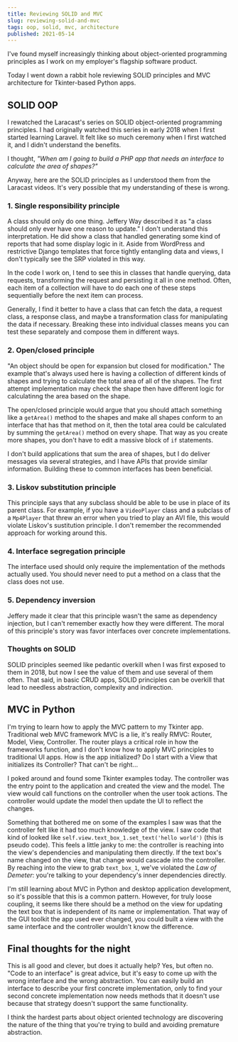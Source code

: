 ```yaml
---
title: Reviewing SOLID and MVC
slug: reviewing-solid-and-mvc
tags: oop, solid, mvc, architecture 
published: 2021-05-14
---
```


I've found myself increasingly thinking about object-oriented programming principles as I work on my employer's flagship software product.

Today I went down a rabbit hole reviewing SOLID principles and MVC architecture for Tkinter-based Python apps.

## SOLID OOP

I rewatched the Laracast's series on SOLID object-oriented programming principles. I had originally watched this series in early 2018 when I first started learning Laravel. It felt like so much ceremony when I first watched it, and I didn't understand the benefits. 

I thought, _"When am I going to build a PHP app that needs an interface to calculate the area of shapes?"_

Anyway, here are the SOLID principles as I understood them from the Laracast videos. It's very possible that my understanding of these is wrong.

### 1. Single responsibility principle

A class should only do one thing. Jeffery Way described it as "a class should only ever have one reason to update." I don't understand this interpretation. He did show a class that handled generating some kind of reports that had some display logic in it. Aside from WordPress and restrictive Django templates that force tightly entangling data and views, I don't typically see the SRP violated in this way.

In the code I work on, I tend to see this in classes that handle querying, data requests, transforming the request and persisting it all in one method. Often, each item of a collection will have to do each one of these steps sequentially before the next item can process.

Generally, I find it better to have a class that can fetch the data, a request class, a response class, and maybe a transformation class for manipulating the data if necessary. Breaking these into individual classes means you can test these separately and compose them in different ways.

### 2. Open/closed principle

"An object should be open for expansion but closed for modification." The example that's always used here is having a collection of different kinds of shapes and trying to calculate the total area of all of the shapes. The first attempt implementation may check the shape then have different logic for calculatinng the area based on the shape.

The open/closed principle would argue that you should attach something like a `getArea()` method to the shapes and make all shapes conform to an interface that has that method on it, then the total area could be calculated by summing the `getArea()` method on every shape. That way as you create more shapes, you don't have to edit a massive block of `if` statements.

I don't build applications that sum the area of shapes, but I do deliver messages via several strategies, and I have APIs that provide similar information. Building these to common interfaces has been beneficial.

### 3. Liskov substitution principle
This principle says that any subclass should be able to be use in place of its parent class. For example, if you have a `VideoPlayer` class and a subclass of a `Mp4Player` that threw an error when you tried to play an AVI file, this would violate Liskov's sustitution principle. I don't remember the recommended approach for working around this.

### 4. Interface segregation principle

The interface used should only require the implementation of the methods actually used. You should never need to put a method on a class that the class does not use.

### 5. Dependency inversion

Jeffery made it clear that this principle wasn't the same as dependency injection, but I can't remember exactly how they were different. The moral of this principle's story was favor interfaces over concrete implementations.

### Thoughts on SOLID

SOLID principles seemed like pedantic overkill when I was first exposed to them in 2018, but now I see the value of them and use several of them often. That said, in basic CRUD apps, SOLID principles can be overkill that lead to needless abstraction, complexity and indirection.

## MVC in Python

I'm trying to learn how to apply the MVC pattern to my Tkinter app. Traditional web MVC framework MVC is a lie, it's really RMVC: Router, Model, View, Controller. The router plays a critical role in how the frameworks function, and I don't know how to apply MVC principles to traditional UI apps. How is the app initialized? Do I start with a View that initializes its Controller? That can't be right...

I poked around and found some Tkinter examples today. The controller was the entry point to the application and created the view and the model. The view would call functions on the controller when the user took actions. The controller would update the model then update the UI to reflect the changes.

Something that bothered me on some of the examples I saw was that the controller felt like it had too much knowledge of the view. I saw code that kind of looked like `self.view.text_box_1.set_text('hello world')` (this is pseudo code). This feels a little janky to me: the controller is reaching into the view's dependencies and manipulating them directly. If the text box's name changed on the view, that change would cascade into the controller. By reaching into the view to grab `text_box_1`, we've violated the _Law of Demeter_: you're talking to your dependency's inner dependencies directly.

I'm still learning about MVC in Python and desktop application development, so it's possible that this is a common pattern. However, for truly loose coupling, it seems like there should be a method on the view for updating the text box that is independent of its name or implementation. That way of the GUI toolkit the app used ever changed, you could built a view with the same interface and the controller wouldn't know the difference.

## Final thoughts for the night

This is all good and clever, but does it actually help? Yes, but often no. "Code to an interface" is great advice, but it's easy to come up with the wrong interface and the wrong abstraction. You can easily build an interface to describe your first concrete implementation, only to find your second concrete implementation now needs methods that it doesn't use because that strategy doesn't support the same functionality.

I think the hardest parts about object oriented technology are discovering the nature of the thing that you're trying to build and avoiding premature abstraction.